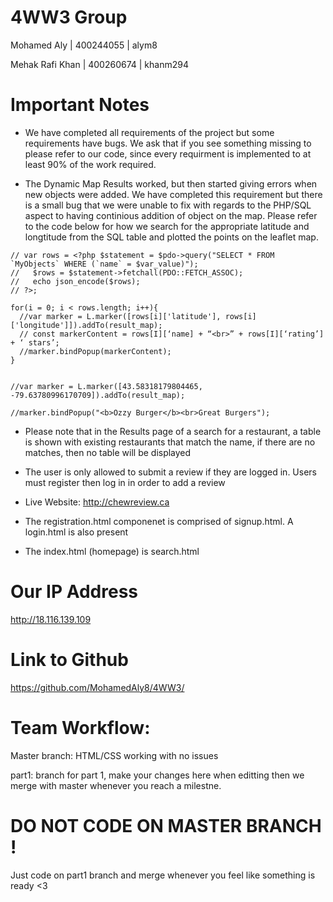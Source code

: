# 4WW3 Group
Mohamed Aly | 400244055 | alym8

Mehak Rafi Khan | 400260674 | khanm294


# Important Notes


- We have completed all requirements of the project but some requirements have bugs. We ask that if you see something missing to please refer to our code, since every requirment is implemented to at least 90% of the work required. 


- The Dynamic Map Results worked, but then started giving errors when new objects were added. We have completed this requirement but there is a small bug that we were unable to fix with regards to the PHP/SQL aspect to having continious addition of object on the map. Please refer to the code below for how we search for the appropriate latitude and longtitude from the SQL table and plotted the points on the leaflet map. 


```
// var rows = <?php $statement = $pdo->query("SELECT * FROM `MyObjects` WHERE (`name` = $var_value)");
//   $rows = $statement->fetchall(PDO::FETCH_ASSOC);
//   echo json_encode($rows);
// ?>;

for(i = 0; i < rows.length; i++){
  //var marker = L.marker([rows[i]['latitude'], rows[i]['longitude']]).addTo(result_map);
  // const markerContent = rows[I][‘name] + “<br>” + rows[I][‘rating’] + ‘ stars’;
  //marker.bindPopup(markerContent);
}


//var marker = L.marker([43.58318179804465, -79.63780996170709]).addTo(result_map);

//marker.bindPopup("<b>Ozzy Burger</b><br>Great Burgers");
```

- Please note that in the Results page of a search for a restaurant, a table is shown with existing restaurants that match the name, if there are no matches, then no table will be displayed


- The user is only allowed to submit a review if they are logged in. Users must register then log in in order to add a review


- Live Website: http://chewreview.ca

- The registration.html componenet is comprised of signup.html. A login.html is also present

- The index.html (homepage) is search.html


# Our IP Address
http://18.116.139.109

# Link to Github
https://github.com/MohamedAly8/4WW3/


# Team Workflow:

Master branch: HTML/CSS working with no issues

part1: branch for part 1, make your changes here when editting then we merge with master whenever you reach a milestne. 


# DO NOT CODE ON MASTER BRANCH !

Just code on part1 branch and merge whenever you feel like something is ready <3
